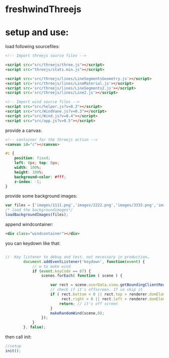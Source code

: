 # freshwindThreejs
# setup and use:
load following sourcefiles:
```html
<!-- Import threejs source files -->

<script src="src/threejs/three.js"></script>
<script src="threejs/stats.min.js"></script>

<script src='src/threejs/lines/LineSegmentsGeometry.js'></script>
<script src='src/threejs/lines/LineMaterial.js'></script>
<script src='src/threejs/lines/LineSegments2.js'></script>
<script src='src/threejs/lines/Line2.js'></script>

<!-- Import wind source files -->
<script src="src/helper.js?v=0.3"></script>
<script src="src/WindVane.js?v=0.3"></script>
<script src="src/Wind.js?v=0.4"></script>
<script src="src/app.js?v=0.5"></script>
```


provide a canvas:
```html
<!-- container for the threejs action -->
<canvas id="c"></canvas>
```

```css
#c {
	position: fixed;
	left: 0px; top: 0px;
	width: 100%;
	height: 100%;
	background-color: #fff;
	z-index: -1;
}
```

 provide some background images:

```javascript
var files = ['images/1111.png','images/2222.png','images/3333.png','images/4444.png','images/5555.png'];
/* load the backgroundimages*/
loadBackgroundImages(files);

```

append windcontainer:
```html
<div class="windcontainer"></div>
```


you can keydown like that:
```javascript

//  Key listener to debug and test. not necessary in production…
		document.addEventListener('keydown', function(event) {
			// w to make wind
    		if (event.keyCode == 87) {
				scenes.forEach( function ( scene ) {

					var rect = scene.userData.view.getBoundingClientRect();
					// check if it's offscreen. If so skip it
					if ( rect.bottom < 0 || rect.top > renderer.domElement.clientHeight ||
						 rect.right < 0 || rect.left > renderer.domElement.clientWidth ) {
						return; // it's off screen
					}
					makeRandomWind(scene,0);
				});
   			}
		}, false);

```



then call init:

```javascript
//setup
init();

```
